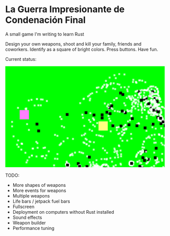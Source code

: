 # La Guerra Impresionante de Condenación Final
A small game I'm writing to learn Rust

Design your own weapons, shoot and kill your family, friends and coworkers. Identify as a square of bright colors. Press buttons. Have fun.

Current status:

![2016-05-26](https://raw.githubusercontent.com/joelwkall/lgidcf/master/screenshots/screenshot%202016-05-26.png "2016-05-26")

TODO:

- More shapes of weapons
- More events for weapons
- Multiple weapons
- Life bars / jetpack fuel bars
- Fullscreen
- Deployment on computers without Rust installed
- Sound effects
- Weapon builder
- Performance tuning
